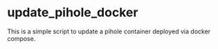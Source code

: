 # update_pihole_docker
This is a simple script to update a pihole container deployed via docker compose.
